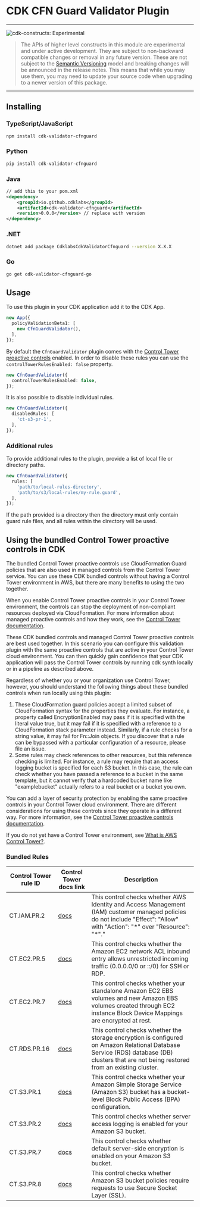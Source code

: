 # CDK CFN Guard Validator Plugin

<!--BEGIN STABILITY BANNER-->

---

![cdk-constructs: Experimental](https://img.shields.io/badge/cdk--constructs-experimental-important.svg?style=for-the-badge)

> The APIs of higher level constructs in this module are experimental and under active development.
> They are subject to non-backward compatible changes or removal in any future version. These are
> not subject to the [Semantic Versioning](https://semver.org/) model and breaking changes will be
> announced in the release notes. This means that while you may use them, you may need to update
> your source code when upgrading to a newer version of this package.
---

<!--END STABILITY BANNER-->


## Installing

### TypeScript/JavaScript

```bash
npm install cdk-validator-cfnguard
```

### Python

```bash
pip install cdk-validator-cfnguard
```

### Java

```xml
// add this to your pom.xml
<dependency>
    <groupId>io.github.cdklabs</groupId>
    <artifactId>cdk-validator-cfnguard</artifactId>
    <version>0.0.0</version> // replace with version
</dependency>
```

### .NET

```bash
dotnet add package CdklabsCdkValidatorCfnguard --version X.X.X
```

### Go

```bash
go get cdk-validator-cfnguard-go
```

## Usage

To use this plugin in your CDK application add it to the CDK App.

```ts
new App({
  policyValidationBeta1: [
    new CfnGuardValidator(),
  ],
});
```

By default the `CfnGuardValidator` plugin comes with the [Control Tower
proactive
controls](https://docs.aws.amazon.com/controltower/latest/userguide/proactive-controls.html)
enabled. In order to disable these rules you can use the
`controlTowerRulesEnabled: false` property.

```ts
new CfnGuardValidator({
  controlTowerRulesEnabled: false,
});
```

It is also possible to disable individual rules.

```ts
new CfnGuardValidator({
  disabledRules: [
    'ct-s3-pr-1',
  ],
});
```

### Additional rules

To provide additional rules to the plugin, provide a list of local
file or directory paths.

```ts
new CfnGuardValidator({
  rules: [
    'path/to/local-rules-directory',
    'path/to/s3/local-rules/my-rule.guard',
  ],
});
```

If the path provided is a directory then the directory must only
contain guard rule files, and all rules within the directory will be used.

## Using the bundled Control Tower proactive controls in CDK

The bundled Control Tower proactive controls use CloudFormation Guard
policies that are also used in managed controls from the Control Tower
service. You can use these CDK bundled controls without having a Control
Tower environment in AWS, but there are many benefits to using the two together.

When you enable Control Tower proactive controls in your Control Tower environment,
the controls can stop the deployment of non-compliant resources deployed via
CloudFormation. For more information about managed proactive controls and how they work,
see the [Control Tower documentation](https://docs.aws.amazon.com/controltower/latest/userguide/proactive-controls.html).

These CDK bundled controls and managed Control Tower proactive controls are best used together.
In this scenario you can configure this validation plugin with the same proactive controls that
are active in your Control Tower cloud environment. You can then quickly gain confidence
that your CDK application will pass the Control Tower controls by running cdk synth locally
or in a pipeline as described above.

Regardless of whether you or your organization use Control Tower, however, you should
understand the following things about these bundled controls when run locally using this plugin:

1. These CloudFormation guard policies accept a limited subset of CloudFormation syntax
   for the properties they evaluate. For instance, a property called EncryptionEnabled may
   pass if it is specified with the literal value true, but it may fail if it is specified with
   a reference to a CloudFormation stack parameter instead. Similarly, if a rule checks for a string
   value, it may fail for Fn::Join objects. If you discover that a rule can be bypassed with a
   particular configuration of a resource, please file an issue.
2. Some rules may check references to other resources, but this reference checking is limited.
   For instance, a rule may require that an access logging bucket is specified for each S3 bucket.
   In this case, the rule can check whether you have passed a reference to a bucket in the same
   template, but it cannot verify that a hardcoded bucket name like "examplebucket" actually refers
   to a real bucket or a bucket you own.

You can add a layer of security protection by enabling the same proactive controls in your Control Tower
cloud environment. There are different considerations for using these controls since they operate in a
different way. For more information, see the [Control Tower proactive controls documentation](https://docs.aws.amazon.com/controltower/latest/userguide/proactive-controls.html).

If you do not yet have a Control Tower environment, see [What is AWS Control Tower?](https://docs.aws.amazon.com/controltower/latest/userguide/what-is-control-tower.html).

### Bundled Rules

| Control Tower rule ID | Control Tower docs link | Description |
| --------------------- | ----------------------- | ---------------- |
| CT.IAM.PR.2 | [docs](https://docs.aws.amazon.com/controltower/latest/userguide/iam-rules.html#ct-iam-pr-2-description) | This control checks whether AWS Identity and Access Management (IAM) customer managed policies do not include \"Effect\": \"Allow\" with \"Action\": \"\*\" over \"Resource\": \"\*\"." |
| CT.EC2.PR.5 | [docs](https://docs.aws.amazon.com/controltower/latest/userguide/ec2-rules.html#ct-ec2-pr-5-description) | This control checks whether the Amazon EC2 network ACL inbound entry allows unrestricted incoming traffic (0.0.0.0/0 or ::/0) for SSH or RDP. |
| CT.EC2.PR.7 | [docs](https://docs.aws.amazon.com/controltower/latest/userguide/ec2-rules.html#ct-ec2-pr-7-description) | This control checks whether your standalone Amazon EC2 EBS volumes and new Amazon EBS volumes created through EC2 instance Block Device Mappings are encrypted at rest. |
| CT.RDS.PR.16 | [docs](https://docs.aws.amazon.com/controltower/latest/userguide/rds-rules.html#ct-rds-pr-16-description) | This control checks whether the storage encryption is configured on Amazon Relational Database Service (RDS) database (DB) clusters that are not being restored from an existing cluster. |
| CT.S3.PR.1  | [docs](https://docs.aws.amazon.com/controltower/latest/userguide/s3-rules.html#ct-s3-pr-1-description) | This control checks whether your Amazon Simple Storage Service (Amazon S3) bucket has a bucket-level Block Public Access (BPA) configuration. |
| CT.S3.PR.2  | [docs](https://docs.aws.amazon.com/controltower/latest/userguide/s3-rules.html#ct-s3-pr-2-description) | This control checks whether server access logging is enabled for your Amazon S3 bucket. |
| CT.S3.PR.7  | [docs](https://docs.aws.amazon.com/controltower/latest/userguide/s3-rules.html#ct-s3-pr-7-description) | This control checks whether default server-side encryption is enabled on your Amazon S3 bucket. |
| CT.S3.PR.8  | [docs](https://docs.aws.amazon.com/controltower/latest/userguide/s3-rules.html#ct-s3-pr-8-description) | This control checks whether Amazon S3 bucket policies require requests to use Secure Socket Layer (SSL). |